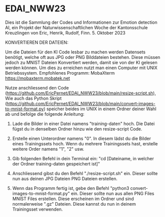 # EDAI_NWW23
Dies ist die Sammlung der Codes und Informationen zur Emotion detection AI, ein Projekt der Naturwissenschaftlichen Woche der Kantonsschule Kreuzlingen von Eric, Henrik, Rudolf, Finn. 5. Oktober 2023


KONVERTIEREN DER DATEIEN:

Um die Dateien für den KI Code lesbar zu machen werden Datensets benötigt, welche oft aus JPG oder PNG Bilddateien bestehen. Diese müssen jedoch zu MNIST Dateien Konvertiert werden, damit sie von der KI gelesen werden können. Um dies zu erreichen nutzt man einen Computer mit UNIX Betriebssystem. Empfohlenes Programm: MobaXterm https://mobaxterm.mobatek.net

Nutze anschliessend den Code (https://github.com/EricPernet/EDAI_NWW23/blob/main/resize-script.sh), Wie auch das Python Skript (https://github.com/EricPernet/EDAI_NWW23/blob/main/convert-images-to-mnist-format.py) speicher beides im UNIX in einem Ordner deiner Wahl ab und befolge die folgende Anleitung:

1. Lade die Bilder in einer Datei namens "training-daten" hoch. Die Datei fügst du in denselben Ordner hinzu wie den resize-script Code. 

2. Erstelle einen Unterordner namens "0". In diesem lädst du die Bilder eines Trainingssets hoch. Wenn du mehrere Trainingssets hast, erstelle weitere Order namens "1", "2" usw.

3. Gib folgenden Befehl in dein Terminal ein: "cd [Dateiname, in welcher der Ordner training-daten gespeichert ist]"

4. Anschliessend gibst du den Befehl "./resize-script.sh" ein. Dieser sollte nun aus deinen JPG Dateien PNG Dateien erstellen.

5. Wenn das Programm fertig ist, gebe den Befehl "python3 convert-images-to-mnist-format.py" ein. Dieser sollte nun aus allen PNG Files MNIST Files erstellen. Diese erscheinen im Ordner und sind normalerweise ".gz" Dateien. Diese kannst du nun in deinem Trainingsset verwenden. 
